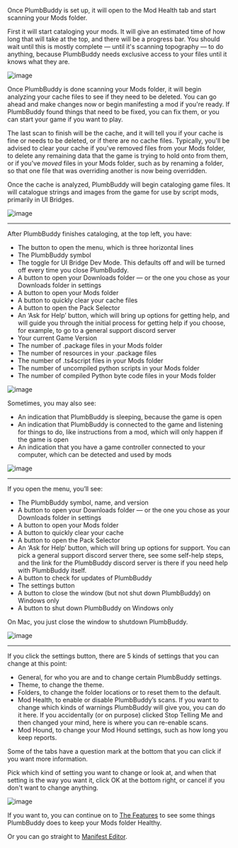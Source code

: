 Once PlumbBuddy is set up, it will open to the Mod Health tab and start scanning your Mods folder.

First it will start cataloging your mods. It will give an estimated time of how long that will take at the top, and there will be a progress bar. You should wait until this is mostly complete — until it's scanning topography — to do anything, because PlumbBuddy needs exclusive access to your files until it knows what they are.

![image](/img/PB-creator-cataloging.png "An image of the top bar of the PlumbBuddy app, with a Cataloging Mods bar filling towards a timer counting down")

Once PlumbBuddy is done scanning your Mods folder, it will begin analyzing your cache files to see if they need to be deleted. You can go ahead and make changes now or begin manifesting a mod if you're ready. If PlumbBuddy found things that need to be fixed, you can fix them, or you can start your game if you want to play.

The last scan to finish will be the cache, and it will tell you if your cache is fine or needs to be deleted, or if there are no cache files. Typically, you'll be advised to clear your cache if you've removed files from your Mods folder, to delete any remaining data that the game is trying to hold onto from them, or if you've *moved* files in your Mods folder, such as by renaming a folder, so that one file that was overriding another is now being overridden.

Once the cache is analyzed, PlumbBuddy will begin cataloging game files. It will catalogue strings and images from the game for use by script mods, primarily in UI Bridges.

![image](/img/PB-creator-analyzing-files.png "An image of the top bar of the PlumbBuddy app, with an Analyzing Topography notification")

---

After PlumbBuddy finishes cataloging, at the top left, you have:

* The button to open the menu, which is three horizontal lines
* The PlumbBuddy symbol
* The toggle for UI Bridge Dev Mode. This defaults off and will be turned off every time you close PlumbBuddy.
* A button to open your Downloads folder — or the one you chose as your Downloads folder in settings
* A button to open your Mods folder
* A button to quickly clear your cache files
* A button to open the Pack Selector
* An ‘Ask for Help’ button, which will bring up options for getting help, and will guide you through the initial process for getting help if you choose, for example, to go to a general support discord server
* Your current Game Version
* The number of .package files in your Mods folder
* The number of resources in your .package files
* The number of .ts4script files in your Mods folder
* The number of uncompiled python scripts in your Mods folder
* The number of compiled Python byte code files in your Mods folder

![image](/img/PB-creator-top-menu.png "An image of the top bar of the PlumbBuddy app, with the buttons described above")

Sometimes, you may also see:

* An indication that PlumbBuddy is sleeping, because the game is open
* An indication that PlumbBuddy is connected to the game and listening for things to do, like instructions from a mod, which will only happen if the game is open
* An indication that you have a game controller connected to your computer, which can be detected and used by mods

![image](/img/PB-top-menu-active.png "An image of part of the top bar of the PlumbBuddy app, with a symbol consisting of three Zs followed by the word Sleeping, a radio tower symbol, and a game controller symbol")

---

If you open the menu, you’ll see:

* The PlumbBuddy symbol, name, and version
* A button to open your Downloads folder — or the one you chose as your Downloads folder in settings
* A button to open your Mods folder
* A button to quickly clear your cache
* A button to open the Pack Selector
* An ‘Ask for Help’ button, which will bring up options for support. You can pick a general support discord server there, see some self-help steps, and the link for the PlumbBuddy discord server is there if you need help with PlumbBuddy itself.
* A button to check for updates of PlumbBuddy
* The settings button
* A button to close the window (but not shut down PlumbBuddy) on Windows only
* A button to shut down PlumbBuddy on Windows only

On Mac, you just close the window to shutdown PlumbBuddy.

![image](/img/PB-menu.png "PlumbBuddy's menu, as described above")

---

If you click the settings button, there are 5 kinds of settings that you can change at this point:

* General, for who you are and to change certain PlumbBuddy settings.
* Theme, to change the theme.
* Folders, to change the folder locations or to reset them to the default.
* Mod Health, to enable or disable PlumbBuddy’s scans. If you want to change which kinds of warnings PlumbBuddy will give you, you can do it here. If you accidentally (or on purpose) clicked Stop Telling Me and then changed your mind, here is where you can re-enable scans.
* Mod Hound, to change your Mod Hound settings, such as how long you keep reports.

Some of the tabs have a question mark at the bottom that you can click if you want more information.

Pick which kind of setting you want to change or look at, and when that setting is the way you want it, click OK at the bottom right, or cancel if you don't want to change anything.

![image](/img/PB-creator-settings.png "An image of the General tab of PlumbBuddy's settings, showing that the current user is an Creator with a chosen Default Creator name, with 'Automatically check for updates' and 'Offer to find mod update news when the game is patched' toggled off, 'Enable runtime mod integration' toggled on, and 'Show an icon in the system tray' toggled off, and the other tabs along the top")

If you want to, you can continue on to [The Features](https://plumbbuddy.app/text-guides/creator-features) to see some things PlumbBuddy does to keep your Mods folder Healthy.

Or you can go straight to [Manifest Editor](https://plumbbuddy.app/text-guides/manifest-editor).